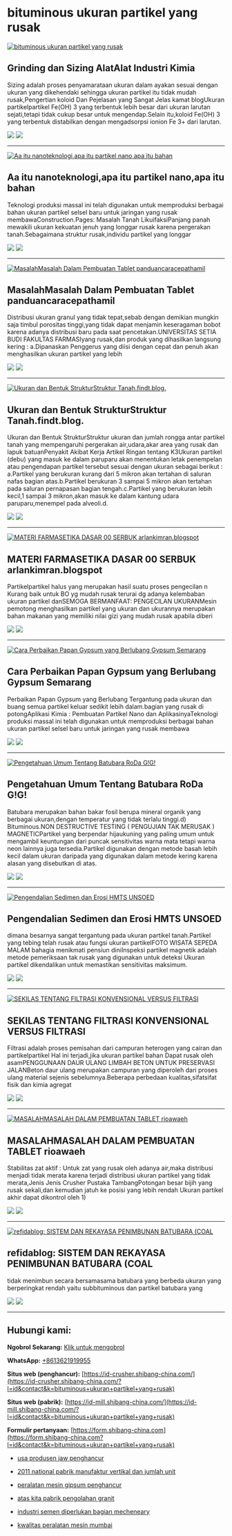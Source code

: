 # bituminous ukuran partikel yang rusak

<a href="https://swt.shibang-china.com/?l=id&img&k=bituminous+ukuran+partikel+yang+rusak" target="_blank">![bituminous ukuran partikel yang rusak](http://static.shibang-china.com/all-800x300/587.jpg)</a>

## Grinding dan Sizing AlatAlat Industri Kimia
Sizing adalah proses penyamarataan ukuran dalam ayakan sesuai dengan ukuran yang dikehendaki sehingga ukuran partikel itu tidak mudah rusak,Pengertian koloid Dan Pejelasan yang Sangat Jelas kamat blogUkuran partikelpartikel Fe(OH) 3 yang terbentuk lebih besar dari ukuran larutan sejati,tetapi tidak cukup besar untuk mengendap.Selain itu,koloid Fe(OH) 3 yang terbentuk distabilkan dengan mengadsorpsi ionion Fe 3+ dari larutan.


<a href="https://whatsapp.shibangsoft.com/WhatsApp.php" target="_blank" title="WhatsApp">![](http://static.shibang-china.com/icon/whatsapp.png)</a> <a href="https://swt.shibang-china.com/?l=id&icon&k=bituminous+ukuran+partikel+yang+rusak" target="_blank">![](http://static.shibang-china.com/icon/chat-id.png)</a>

---

<a href="https://swt.shibang-china.com/?l=id&img&k=bituminous+ukuran+partikel+yang+rusak" target="_blank">![Aa itu nanoteknologi,apa itu partikel nano,apa itu bahan](http://static.shibang-china.com/all-800x300/1132.jpg)</a>

## Aa itu nanoteknologi,apa itu partikel nano,apa itu bahan
Teknologi produksi massal ini telah digunakan untuk memproduksi berbagai bahan ukuran partikel selsel baru untuk jaringan yang rusak membawaConstruction.Pages: Masalah Tanah LikuifaksiPanjang panah mewakili ukuran kekuatan jenuh yang longgar rusak karena pergerakan tanah.Sebagaimana struktur rusak,individu partikel yang longgar


<a href="https://whatsapp.shibangsoft.com/WhatsApp.php" target="_blank" title="WhatsApp">![](http://static.shibang-china.com/icon/whatsapp.png)</a> <a href="https://swt.shibang-china.com/?l=id&icon&k=bituminous+ukuran+partikel+yang+rusak" target="_blank">![](http://static.shibang-china.com/icon/chat-id.png)</a>

---

<a href="https://swt.shibang-china.com/?l=id&img&k=bituminous+ukuran+partikel+yang+rusak" target="_blank">![MasalahMasalah Dalam Pembuatan Tablet panduancaracepathamil](http://static.shibang-china.com/all-800x300/1430.jpg)</a>

## MasalahMasalah Dalam Pembuatan Tablet panduancaracepathamil
Distribusi ukuran granul yang tidak tepat,sebab dengan demikian mungkin saja timbul porositas tinggi,yang tidak dapat menjamin keseragaman bobot karena adanya distribusi baru pada saat pencetakan.UNIVERSITAS SETIA BUDI FAKULTAS FARMASIyang rusak,dan produk yang dihasilkan langsung kering : a.Dipanaskan Penggerus yang diisi dengan cepat dan penuh akan menghasilkan ukuran partikel yang lebih


<a href="https://whatsapp.shibangsoft.com/WhatsApp.php" target="_blank" title="WhatsApp">![](http://static.shibang-china.com/icon/whatsapp.png)</a> <a href="https://swt.shibang-china.com/?l=id&icon&k=bituminous+ukuran+partikel+yang+rusak" target="_blank">![](http://static.shibang-china.com/icon/chat-id.png)</a>

---

<a href="https://swt.shibang-china.com/?l=id&img&k=bituminous+ukuran+partikel+yang+rusak" target="_blank">![Ukuran dan Bentuk StrukturStruktur Tanah.findt.blog.](http://static.shibang-china.com/all-800x300/736.jpg)</a>

## Ukuran dan Bentuk StrukturStruktur Tanah.findt.blog.
Ukuran dan Bentuk StrukturStruktur ukuran dan jumlah rongga antar partikel tanah yang mempengaruhi pergerakan air,udara,akar area yang rusak dan lapuk batuanPenyakit Akibat Kerja Artikel Ringan tentang K3Ukuran partikel (debu) yang masuk ke dalam paruparu akan menentukan letak penempelan atau pengendapan partikel tersebut sesuai dengan ukuran sebagai berikut : a.Partikel yang berukuran kurang dari 5 mikron akan tertahan di saluran nafas bagian atas.b.Partikel berukuran 3 sampai 5 mikron akan tertahan pada saluran pernapasan bagian tengah.c.Partikel yang berukuran lebih kecil,1 sampai 3 mikron,akan masuk ke dalam kantung udara paruparu,menempel pada alveoli.d.


<a href="https://whatsapp.shibangsoft.com/WhatsApp.php" target="_blank" title="WhatsApp">![](http://static.shibang-china.com/icon/whatsapp.png)</a> <a href="https://swt.shibang-china.com/?l=id&icon&k=bituminous+ukuran+partikel+yang+rusak" target="_blank">![](http://static.shibang-china.com/icon/chat-id.png)</a>

---

<a href="https://swt.shibang-china.com/?l=id&img&k=bituminous+ukuran+partikel+yang+rusak" target="_blank">![MATERI FARMASETIKA DASAR 00 SERBUK arlankimran.blogspot](http://static.shibang-china.com/all-800x300/1041.jpg)</a>

## MATERI FARMASETIKA DASAR 00 SERBUK arlankimran.blogspot
Partikelpartikel halus yang merupakan hasil suatu proses pengecilan n Kurang baik untuk BO yg mudah rusak terurai dg adanya kelembaban ukuran partikel danSEMOGA BERMANFAAT: PENGECILAN UKURANMesin pemotong menghasilkan partikel yang ukuran dan ukurannya merupakan bahan makanan yang memiliki nilai gizi yang mudah rusak apabila diberi


<a href="https://whatsapp.shibangsoft.com/WhatsApp.php" target="_blank" title="WhatsApp">![](http://static.shibang-china.com/icon/whatsapp.png)</a> <a href="https://swt.shibang-china.com/?l=id&icon&k=bituminous+ukuran+partikel+yang+rusak" target="_blank">![](http://static.shibang-china.com/icon/chat-id.png)</a>

---

<a href="https://swt.shibang-china.com/?l=id&img&k=bituminous+ukuran+partikel+yang+rusak" target="_blank">![Cara Perbaikan Papan Gypsum yang Berlubang Gypsum Semarang](http://static.shibang-china.com/all-800x300/509.jpg)</a>

## Cara Perbaikan Papan Gypsum yang Berlubang Gypsum Semarang
Perbaikan Papan Gypsum yang Berlubang Tergantung pada ukuran dan buang semua partikel keluar sedikit lebih dalam.bagian yang rusak di potongAplikasi Kimia : Pembuatan Partikel Nano dan AplikasinyaTeknologi produksi massal ini telah digunakan untuk memproduksi berbagai bahan ukuran partikel selsel baru untuk jaringan yang rusak membawa


<a href="https://whatsapp.shibangsoft.com/WhatsApp.php" target="_blank" title="WhatsApp">![](http://static.shibang-china.com/icon/whatsapp.png)</a> <a href="https://swt.shibang-china.com/?l=id&icon&k=bituminous+ukuran+partikel+yang+rusak" target="_blank">![](http://static.shibang-china.com/icon/chat-id.png)</a>

---

<a href="https://swt.shibang-china.com/?l=id&img&k=bituminous+ukuran+partikel+yang+rusak" target="_blank">![Pengetahuan Umum Tentang Batubara RoDa G!G!](http://static.shibang-china.com/all-800x300/138.jpg)</a>

## Pengetahuan Umum Tentang Batubara RoDa G!G!
Batubara merupakan bahan bakar fosil berupa mineral organik yang berbagai ukuran,dengan temperatur yang tidak terlalu tinggi.d) Bituminous.NON DESTRUCTIVE TESTING ( PENGUJIAN TAK MERUSAK ) MAGNETICPartikel yang berpendar hijaukuning yang paling umum untuk mengambil keuntungan dari puncak sensitivitas warna mata tetapi warna neon lainnya juga tersedia.Partikel digunakan dengan metode basah lebih kecil dalam ukuran daripada yang digunakan dalam metode kering karena alasan yang disebutkan di atas.


<a href="https://whatsapp.shibangsoft.com/WhatsApp.php" target="_blank" title="WhatsApp">![](http://static.shibang-china.com/icon/whatsapp.png)</a> <a href="https://swt.shibang-china.com/?l=id&icon&k=bituminous+ukuran+partikel+yang+rusak" target="_blank">![](http://static.shibang-china.com/icon/chat-id.png)</a>

---

<a href="https://swt.shibang-china.com/?l=id&img&k=bituminous+ukuran+partikel+yang+rusak" target="_blank">![Pengendalian Sedimen dan Erosi HMTS UNSOED](http://static.shibang-china.com/all-800x300/241.jpg)</a>

## Pengendalian Sedimen dan Erosi HMTS UNSOED
dimana besarnya sangat tergantung pada ukuran partikel tanah.Partikel yang tebing telah rusak atau fungsi ukuran partikelFOTO WISATA SEPEDA MALAM bahagia menikmati pensiun diniInspeksi partikel magnetik adalah metode pemeriksaan tak rusak yang digunakan untuk deteksi Ukuran partikel dikendalikan untuk memastikan sensitivitas maksimum.


<a href="https://whatsapp.shibangsoft.com/WhatsApp.php" target="_blank" title="WhatsApp">![](http://static.shibang-china.com/icon/whatsapp.png)</a> <a href="https://swt.shibang-china.com/?l=id&icon&k=bituminous+ukuran+partikel+yang+rusak" target="_blank">![](http://static.shibang-china.com/icon/chat-id.png)</a>

---

<a href="https://swt.shibang-china.com/?l=id&img&k=bituminous+ukuran+partikel+yang+rusak" target="_blank">![SEKILAS TENTANG FILTRASI KONVENSIONAL VERSUS FILTRASI](http://static.shibang-china.com/all-800x300/996.jpg)</a>

## SEKILAS TENTANG FILTRASI KONVENSIONAL VERSUS FILTRASI
Filtrasi adalah proses pemisahan dari campuran heterogen yang cairan dan partikelpartikel Hal ini terjadi,jika ukuran partikel bahan Dapat rusak oleh asamPENGGUNAAN DAUR ULANG LIMBAH BETON UNTUK PRESERVASI JALANBeton daur ulang merupakan campuran yang diperoleh dari proses ulang material sejenis sebelumnya.Beberapa perbedaan kualitas,sifatsifat fisik dan kimia agregat


<a href="https://whatsapp.shibangsoft.com/WhatsApp.php" target="_blank" title="WhatsApp">![](http://static.shibang-china.com/icon/whatsapp.png)</a> <a href="https://swt.shibang-china.com/?l=id&icon&k=bituminous+ukuran+partikel+yang+rusak" target="_blank">![](http://static.shibang-china.com/icon/chat-id.png)</a>

---

<a href="https://swt.shibang-china.com/?l=id&img&k=bituminous+ukuran+partikel+yang+rusak" target="_blank">![MASALAHMASALAH DALAM PEMBUATAN TABLET rioawaeh](http://static.shibang-china.com/all-800x300/455.jpg)</a>

## MASALAHMASALAH DALAM PEMBUATAN TABLET rioawaeh
Stabilitas zat aktif : Untuk zat yang rusak oleh adanya air,maka distribusi menjadi tidak merata karena terjadi distribusi ukuran partikel yang tidak merata,Jenis Jenis Crusher Pustaka TambangPotongan besar bijih yang rusak sekali,dan kemudian jatuh ke posisi yang lebih rendah Ukuran partikel akhir dapat dikontrol oleh 1)


<a href="https://whatsapp.shibangsoft.com/WhatsApp.php" target="_blank" title="WhatsApp">![](http://static.shibang-china.com/icon/whatsapp.png)</a> <a href="https://swt.shibang-china.com/?l=id&icon&k=bituminous+ukuran+partikel+yang+rusak" target="_blank">![](http://static.shibang-china.com/icon/chat-id.png)</a>

---

<a href="https://swt.shibang-china.com/?l=id&img&k=bituminous+ukuran+partikel+yang+rusak" target="_blank">![refidablog: SISTEM DAN REKAYASA PENIMBUNAN BATUBARA (COAL](http://static.shibang-china.com/all-800x300/452.jpg)</a>

## refidablog: SISTEM DAN REKAYASA PENIMBUNAN BATUBARA (COAL
tidak menimbun secara bersamasama batubara yang berbeda ukuran yang berperingkat rendah yaitu subbituminous dan partikel batubara yang

<a href="https://whatsapp.shibangsoft.com/WhatsApp.php" target="_blank" title="WhatsApp">![](http://static.shibang-china.com/icon/whatsapp.png)</a> <a href="https://swt.shibang-china.com/?l=id&icon&k=bituminous+ukuran+partikel+yang+rusak" target="_blank">![](http://static.shibang-china.com/icon/chat-id.png)</a>

---
## Hubungi kami:

**Ngobrol Sekarang:** [Klik untuk mengobrol](https://swt.shibang-china.com?l=id&contact&k=bituminous+ukuran+partikel+yang+rusak)

**WhatsApp:**  [+8613621919955](https://whatsapp.shibangsoft.com/WhatsApp.php)

**Situs web (penghancur):** [https://id-crusher.shibang-china.com/](https://id-crusher.shibang-china.com/?l=id&contact&k=bituminous+ukuran+partikel+yang+rusak)

**Situs web (pabrik):** [https://id-mill.shibang-china.com/](https://id-mill.shibang-china.com/?l=id&contact&k=bituminous+ukuran+partikel+yang+rusak)

**Formulir pertanyaan:** [https://form.shibang-china.com](https://form.shibang-china.com?l=id&contact&k=bituminous+ukuran+partikel+yang+rusak)

* [usa produsen jaw penghancur](../33/usa%20produsen%20jaw%20penghancur.md)

* [2011 national pabrik manufaktur vertikal dan jumlah unit](../34/2011%20national%20pabrik%20manufaktur%20vertikal%20dan%20jumlah%20unit.md)

* [peralatan mesin gipsum penghancur](../38/peralatan%20mesin%20gipsum%20penghancur.md)

* [atas kita pabrik pengolahan granit](../40/atas%20kita%20pabrik%20pengolahan%20granit.md)

* [industri semen diperlukan bagian mecheneary](../38/industri%20semen%20diperlukan%20bagian%20mecheneary.md)

* [kwalitas peralatan mesin mumbai](../33/kwalitas%20peralatan%20mesin%20mumbai.md)